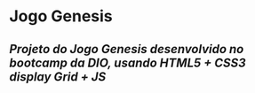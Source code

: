 # Jogo Genesis
## _Projeto do Jogo Genesis desenvolvido no bootcamp da DIO, usando HTML5 + CSS3 display Grid + JS_
